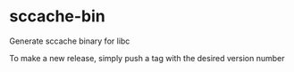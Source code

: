 # sccache-bin
Generate sccache binary for libc

To make a new release, simply push a tag with the desired version number
